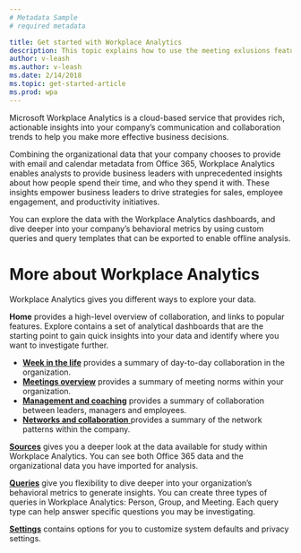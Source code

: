```yaml
---
# Metadata Sample
# required metadata

title: Get started with Workplace Analytics
description: This topic explains how to use the meeting exlusions feature in Workplace Analytics. 
author: v-leash
ms.author: v-leash
ms.date: 2/14/2018
ms.topic: get-started-article
ms.prod: wpa
---
```

Microsoft Workplace Analytics is a cloud-based service that provides rich, actionable insights into your company’s communication and collaboration trends to help you make more effective business decisions.

Combining the organizational data that your company chooses to provide with email and calendar metadata from Office 365, Workplace Analytics enables analysts to provide business leaders with unprecedented insights about how people spend their time, and who they spend it with. These insights empower business leaders to drive strategies for sales, employee engagement, and productivity initiatives.

You can explore the data with the Workplace Analytics dashboards, and dive deeper into your company’s behavioral metrics by using custom queries and query templates that can be exported to enable offline analysis.

# More about Workplace Analytics
Workplace Analytics gives you different ways to explore your data.

**Home** provides a high-level overview of collaboration, and links to popular features.
Explore contains a set of analytical dashboards that are the starting point to gain quick insights into your data and identify where you want to investigate further.  
*  [**Week in the life**](../use/explore-metrics-week-in-the-life.md) provides a summary of day-to-day collaboration in the organization.
*  [**Meetings overview**](../use/explore-metrics-meetings-overview.md) provides a summary of meeting norms within your organization.
* [**Management and coaching**](../use/explore-metrics-management-and-coaching.md) provides a summary of collaboration between leaders, managers and employees.
* [**Networks and collaboration** ](../use/explore-metrics-networks-and-collaboration.md)provides a summary of the network patterns within the company.

[**Sources**](../use/data-sources.md) gives you a deeper look at the data available for study within Workplace Analytics. You can see both Office 365 data and the organizational data you have imported for analysis.

[**Queries**](../use/create-queries.md) give you flexibility to dive deeper into your organization’s behavioral metrics to generate insights. You can create three types of queries in Workplace Analytics: Person, Group, and Meeting. Each query type can help answer specific questions you may be investigating.

[**Settings**](../setup/settings.md) contains options for you to customize system defaults and privacy settings.